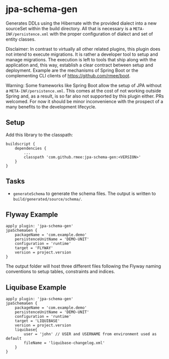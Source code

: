 # jpa-schema-gen

Generates DDLs using the Hibernate with the provided dialect into 
a new sourceSet within the build directory. All that is necessary is a `META-INF/persistence.xml`
with the proper configuration of dialect and set of entity classes.

Disclaimer: In contrast to virtually all other related plugins, this plugin does not intend to
execute migrations. It is rather a developer tool to setup and manage migrations. The execution
is left to tools that ship along with the application and, this way, establish a clear contract
between setup and deployment. Example are the mechanisms of Spring Boot or the complementing
CLI clients of https://github.com/rmee/boot.

Warning: Some frameworks like Spring Boot allow the setup of JPA without a `META-INF/persistence.xml`.
This comes at the cost of not working outside Spring and, as a result, is so far also not supported by
this plugin either. PRs welcomed. For now it should be minor inconvenience with the 
prospect of a many benefits to the development lifecycle.


## Setup

Add this library to the classpath:

```
buildscript {
	dependencies {
	    ...
		classpath 'com.github.rmee:jpa-schema-gen:<VERSION>'
	}
}
```
 

## Tasks

- `generateSchema` to generate the schema files. The output is written to `build/generated/source/schema/`.


## Flyway Example

```
apply plugin: 'jpa-schema-gen'
jpaSchemaGen {
	packageName = 'com.example.demo'
	persistenceUnitName = 'DEMO-UNIT'
	configuration = 'runtime'
	target = 'FLYWAY'
	version = project.version
}
```

The output folder will host three different files following the Flyway naming conventions to setup tables,
constraints and indices. 


## Liquibase Example

```
apply plugin: 'jpa-schema-gen'
jpaSchemaGen {
	packageName = 'com.example.demo'
	persistenceUnitName = 'DEMO-UNIT'
	configuration = 'runtime'
	target = 'LIQUIBASE'
	version = project.version
	liquibase{
		user = 'john' // USER and USERNAME from environment used as default
	 	fileName = 'liquibase-changelog.xml' 
	}
}
```








